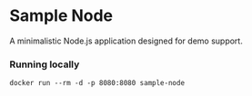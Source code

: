 # Sample Node

A minimalistic Node.js application designed for demo support.

### Running locally

```docker run --rm -d -p 8080:8080 sample-node```